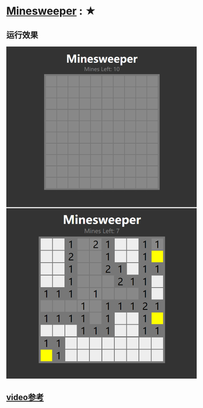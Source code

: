 # <a href="https://inthe-darkness.github.io/JsPractice/content/Minesweeper/">Minesweeper</a> : ★


## 运行效果
![](./image/1.png)
![](./image/2.png)

## [video参考](https://www.youtube.com/watch?v=kBMnD_aElCQ&t=169s)